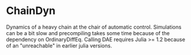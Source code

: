 # ChainDyn
Dynamics of a heavy chain at the chair of automatic control. Simulations can be a bit slow and precompiling takes some time because of the dependency on OrdinaryDiffEq. Calling DAE requires Julia >= 1.2 because of an "unreachable" in earlier julia versions.
